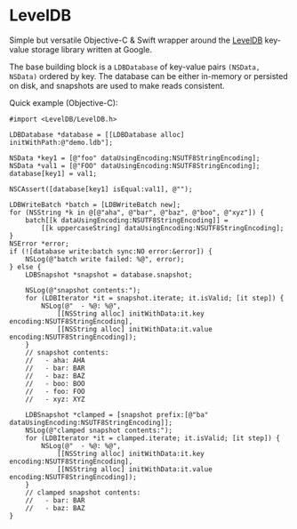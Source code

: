LevelDB
=======

Simple but versatile Objective-C & Swift wrapper around the [LevelDB][] key-value storage library written at Google.

The base building block is a `LDBDatabase` of key-value pairs `(NSData, NSData)` ordered by key. The database can be either in-memory or persisted on disk, and snapshots are used to make reads consistent.

Quick example (Objective-C):

```objc
#import <LevelDB/LevelDB.h>

LDBDatabase *database = [[LDBDatabase alloc] initWithPath:@"demo.ldb"];

NSData *key1 = [@"foo" dataUsingEncoding:NSUTF8StringEncoding];
NSData *val1 = [@"FOO" dataUsingEncoding:NSUTF8StringEncoding];
database[key1] = val1;

NSCAssert([database[key1] isEqual:val1], @"");

LDBWriteBatch *batch = [LDBWriteBatch new];
for (NSString *k in @[@"aha", @"bar", @"baz", @"boo", @"xyz"]) {
    batch[[k dataUsingEncoding:NSUTF8StringEncoding]] =
        [[k uppercaseString] dataUsingEncoding:NSUTF8StringEncoding];
}
NSError *error;
if (![database write:batch sync:NO error:&error]) {
    NSLog(@"batch write failed: %@", error);
} else {
    LDBSnapshot *snapshot = database.snapshot;

    NSLog(@"snapshot contents:");
    for (LDBIterator *it = snapshot.iterate; it.isValid; [it step]) {
        NSLog(@"  - %@: %@",
            [[NSString alloc] initWithData:it.key encoding:NSUTF8StringEncoding],
            [[NSString alloc] initWithData:it.value encoding:NSUTF8StringEncoding]);
    }
    // snapshot contents:
    //   - aha: AHA
    //   - bar: BAR
    //   - baz: BAZ
    //   - boo: BOO
    //   - foo: FOO
    //   - xyz: XYZ

    LDBSnapshot *clamped = [snapshot prefix:[@"ba" dataUsingEncoding:NSUTF8StringEncoding]];
    NSLog(@"clamped snapshot contents:");
    for (LDBIterator *it = clamped.iterate; it.isValid; [it step]) {
        NSLog(@"  - %@: %@",
            [[NSString alloc] initWithData:it.key encoding:NSUTF8StringEncoding],
            [[NSString alloc] initWithData:it.value encoding:NSUTF8StringEncoding]);
    }
    // clamped snapshot contents:
    //   - bar: BAR
    //   - baz: BAZ
}
```

[LevelDB]: https://github.com/google/leveldb
